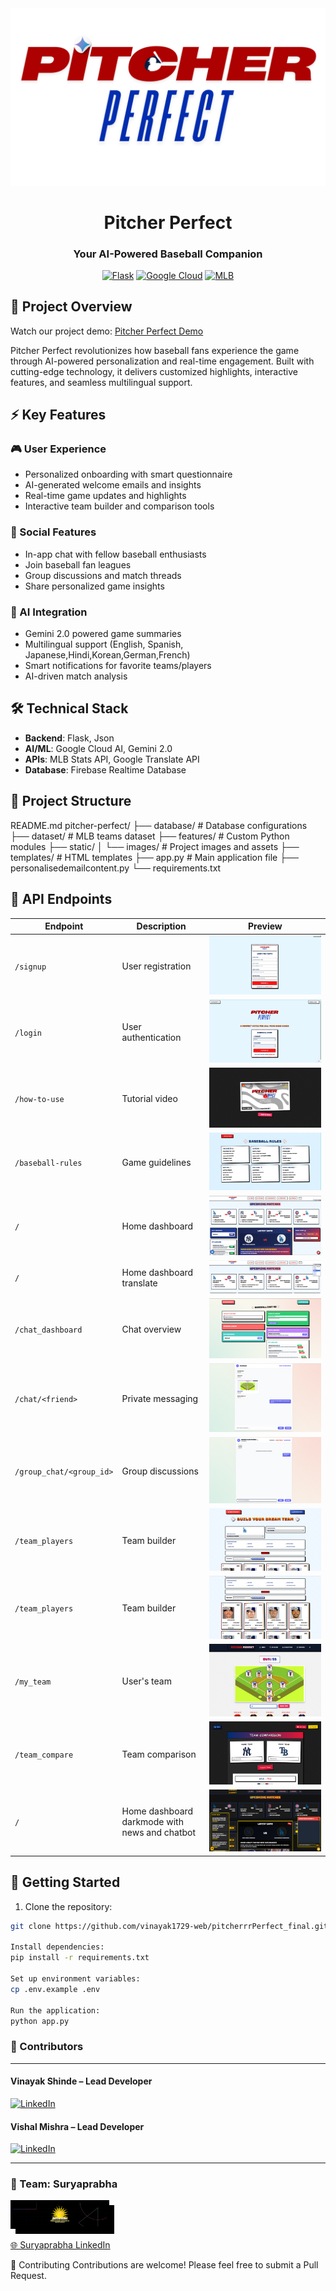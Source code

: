 <div align="center">
  <img src="static/images/logo.png" alt="Pitcher Perfect Logo" width=""250/>
  
  # Pitcher Perfect
  ### Your AI-Powered Baseball Companion
  
  [![Flask](https://img.shields.io/badge/Flask-000000?style=for-the-badge&logo=flask&logoColor=white)](https://flask.palletsprojects.com/)
  [![Google Cloud](https://img.shields.io/badge/Google_Cloud-4285F4?style=for-the-badge&logo=google-cloud&logoColor=white)](https://cloud.google.com/)
  [![MLB](https://img.shields.io/badge/MLB-041E42?style=for-the-badge&logo=mlb&logoColor=white)](https://www.mlb.com/)
</div>

## 🎯 Project Overview

Watch our project demo: [Pitcher Perfect Demo](https://youtu.be/-ELvMqja4uw?si=JhBT3p2oq5kUMwl9)

Pitcher Perfect revolutionizes how baseball fans experience the game through AI-powered personalization and real-time engagement. Built with cutting-edge technology, it delivers customized highlights, interactive features, and seamless multilingual support.

<!-- <div align="center">
  <img src="static/images/dashboard_preview.png" alt="Dashboard Preview" width="800"/>
</div> -->

## ⚡ Key Features

### 🎮 User Experience
- Personalized onboarding with smart questionnaire
- AI-generated welcome emails and insights
- Real-time game updates and highlights
- Interactive team builder and comparison tools

### 💬 Social Features
- In-app chat with fellow baseball enthusiasts
- Join baseball fan leagues
- Group discussions and match threads
- Share personalized game insights

### 🤖 AI Integration
- Gemini 2.0 powered game summaries
- Multilingual support (English, Spanish, Japanese,Hindi,Korean,German,French)
- Smart notifications for favorite teams/players
- AI-driven match analysis

## 🛠️ Technical Stack

- **Backend**: Flask, Json
- **AI/ML**: Google Cloud AI, Gemini 2.0
- **APIs**: MLB Stats API, Google Translate API
- **Database**: Firebase Realtime Database

## 📁 Project Structure

README.md
pitcher-perfect/ ├── database/ # Database configurations ├── dataset/ # MLB teams dataset ├── features/ # Custom Python modules ├── static/ │ └── images/ # Project images and assets ├── templates/ # HTML templates ├── app.py # Main application file ├── personalisedemailcontent.py └── requirements.txt


## 🔄 API Endpoints

| Endpoint | Description | Preview |
|----------|-------------|---------|
| `/signup` | User registration | ![Signup](static/images/signup.png) |
| `/login` | User authentication | ![Login](static/images/login.png) |
| `/how-to-use` | Tutorial video | ![Tutorial](static/images/how-to-use.png) |
| `/baseball-rules` | Game guidelines | ![Rules](static/images/baseball-rules.png) |
| `/` | Home dashboard | ![Home](static/images/home.png) |
| `/` | Home dashboard translate| ![Home](static/images/translate.png) |
| `/chat_dashboard` | Chat overview | ![Chat](static/images/Chat_dashboard.png) |
| `/chat/<friend>` | Private messaging | ![DM](static/images/Chat.png) |
| `/group_chat/<group_id>` | Group discussions | ![Group](static/images/Group_chat.png) |
| `/team_players` | Team builder | ![Builder](static/images/Built_your_team_1.png) |
| `/team_players` | Team builder | ![Builder](static/images/Built_your_team_2.png) |
| `/my_team` | User's team | ![MyTeam](static/images/my_team.png) |
| `/team_compare` | Team comparison | ![Compare](static/images/team_compare.png) |
| `/` | Home dashboard darkmode with news and chatbot | ![Home](static/images/home-with-news-&-chatbot.png) |


## 🚀 Getting Started

1. Clone the repository:
```bash
git clone https://github.com/vinayak1729-web/pitcherrrPerfect_final.git

Install dependencies:
pip install -r requirements.txt

Set up environment variables:
cp .env.example .env

Run the application:
python app.py

```

### **👥 Contributors**
---
#### **Vinayak Shinde** – Lead Developer  
[![LinkedIn](https://img.shields.io/badge/LinkedIn-0A66C2?logo=linkedin&logoColor=white)](https://www.linkedin.com/in/vinayak-shinde-1aa968223/)

#### **Vishal Mishra** – Lead Developer  
[![LinkedIn](https://img.shields.io/badge/LinkedIn-0A66C2?logo=linkedin&logoColor=white)](https://www.linkedin.com/in/vishal-mishra-9b2a48208/)

---
### **🚀 Team: Suryaprabha**  
<a href="https://www.linkedin.com/company/surya-prabha-india">
      <img src="static/images/Suryaprabha.png" alt="Suryaprabha Logo" style="width:150px; border: 4px solid black; border-        radius: 10px; box-shadow: 8px 8px 0px black;">
        </a>  

  [🌐 Suryaprabha LinkedIn](https://www.linkedin.com/company/surya-prabha-india)




🤝 Contributing
Contributions are welcome! Please feel free to submit a Pull Request.


